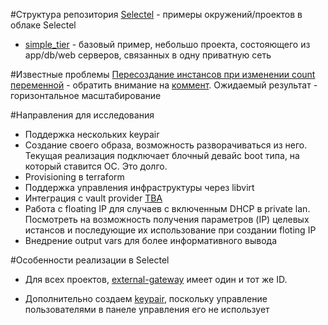 #Структура репозитория
[Selectel](https://github.com/express42/terraform_examples/tree/master/selectel) - примеры окружений/проектов в облаке Selectel

* [simple_tier](https://github.com/express42/terraform_examples/tree/master/selectel/simple_tier) - базовый пример, небольшо проекта, состояющего из app/db/web серверов, связанных в одну приватную сеть

#Известные проблемы
[Пересоздание инстансов при изменении count переменной](https://github.com/hashicorp/terraform/issues/3449) - обратить внимание на [коммент](https://github.com/hashicorp/terraform/issues/3449#issuecomment-218955964). Ожидаемый результат - горизонтальное масштабирование


#Направления для исследования
* Поддержка нескольких keypair
* Создание своего образа, возможность разворачиваться из него. Текущая реализация подключает блочный девайс boot типа, на который ставится ОС. Это долго.
* Provisioning в terraform
* Поддержка управления инфраструктуры через libvirt
* Интеграция с vault provider [TBA](https://github.com/hashicorp/terraform/issues/2221)
* Работа с floating IP для случаев с включенным DHCP в private lan. Посмотреть на возможность получения параметров (IP) целевых истансов и последующие их использование при создании floting IP
* Внедрение output vars для более информативного вывода


#Особенности реализации в Selectel
* Для всех проектов, [external-gateway](https://github.com/express42/terraform_examples/blob/master/simple_tier/networking.tf#L21) имеет один и тот же ID.

* Дополнительно создаем [keypair](https://github.com/express42/terraform_examples/blob/master/simple_tier/security.tf), поскольку управление пользователями в панеле управления его не использует